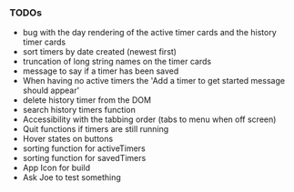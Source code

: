 ### TODOs

- bug with the day rendering of the active timer cards and the history timer cards
- sort timers by date created (newest first)
- truncation of long string names on the timer cards
- message to say if a timer has been saved
- When having no active timers the 'Add a timer to get started message should appear'
- delete history timer from the DOM
- search history timers function
- Accessibility with the tabbing order (tabs to menu when off screen)
- Quit functions if timers are still running
- Hover states on buttons
- sorting function for activeTimers
- sorting function for savedTimers
- App Icon for build
- Ask Joe to test something
